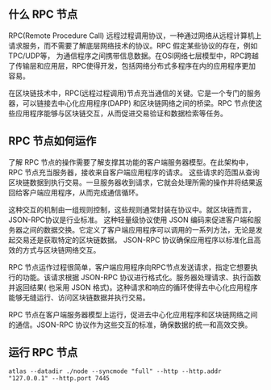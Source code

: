## 什么 RPC 节点

RPC(Remote Procedure Call)
远程过程调用协议，一种通过网络从远程计算机上请求服务，而不需要了解底层网络技术的协议。RPC 假定某些协议的存在，例如TPC/UDP等，
为通信程序之间携带信息数据。在OSI网络七层模型中，RPC跨越了传输层和应用层，RPC使得开发，包括网络分布式多程序在内的应用程序更加容易。

在区块链技术中，RPC(远程过程调用)节点充当通信的关键。它是一个专门的服务器，可以链接去中心化应用程序(DAPP)
和区块链网络之间的桥梁。RPC 节点使这些应用程序能够与区块链交互，从而促进交易验证和数据检索等任务。

## RPC 节点如何运作

了解 RPC 节点的操作需要了解支撑其功能的客户端服务器模型。在此架构中，RPC 节点充当服务器，接收来自客户端应用程序的请求。
这些请求的范围从查询区块链数据到执行交易。一旦服务器收到请求，它就会处理所需的操作并将结果返回给客户端应用程序，从而完成通信循环。

这种交互的机制由一组规则控制，这些规则通常封装在协议中。就区块链而言，JSON-RPC协议是行业标准。
这种轻量级协议使用 JSON 编码来促进客户端和服务器之间的数据交换。它定义了客户端应用程序可以调用的一系列方法，无论是发起交易还是获取特定的区块链数据。
JSON-RPC 协议确保应用程序以标准化且高效的方式与区块链网络交互。

RPC 节点运作过程很简单，客户端应用程序向RPC节点发送请求，指定它想要执行的功能。该请求根据 JSON-RPC 协议进行格式化。服务器处理请求、执行函数并返回结果(
也采用 JSON 格式)。这种请求和响应的循环使得去中心化应用程序能够无缝运行、访问区块链数据并执行交易。

RPC 节点在客户端服务器模型上运行，促进去中心化应用程序和区块链网络之间的通信。JSON-RPC 协议作为这些交互的标准，确保数据的统一和高效交换。 

## 运行 RPC 节点

```shell
atlas --datadir ./node --syncmode "full" --http --http.addr "127.0.0.1" --http.port 7445 
```